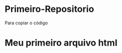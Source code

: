 # Primeiro-Repositorio
Para copiar o código

  <html>
   <h1>Meu primeiro arquivo html </h1>
  </html>

